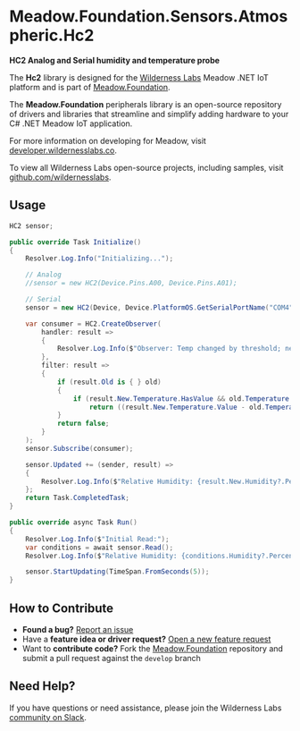# Meadow.Foundation.Sensors.Atmospheric.Hc2

**HC2 Analog and Serial humidity and temperature probe**

The **Hc2** library is designed for the [Wilderness Labs](www.wildernesslabs.co) Meadow .NET IoT platform and is part of [Meadow.Foundation](https://developer.wildernesslabs.co/Meadow/Meadow.Foundation/).

The **Meadow.Foundation** peripherals library is an open-source repository of drivers and libraries that streamline and simplify adding hardware to your C# .NET Meadow IoT application.

For more information on developing for Meadow, visit [developer.wildernesslabs.co](http://developer.wildernesslabs.co/).

To view all Wilderness Labs open-source projects, including samples, visit [github.com/wildernesslabs](https://github.com/wildernesslabs/).

## Usage

```csharp
HC2 sensor;

public override Task Initialize()
{
    Resolver.Log.Info("Initializing...");

    // Analog
    //sensor = new HC2(Device.Pins.A00, Device.Pins.A01);

    // Serial
    sensor = new HC2(Device, Device.PlatformOS.GetSerialPortName("COM4"));

    var consumer = HC2.CreateObserver(
        handler: result =>
        {
            Resolver.Log.Info($"Observer: Temp changed by threshold; new Temp: {result.New.Temperature?.Celsius:N2} °C, old: {result.Old?.Temperature?.Celsius:N2} °C");
        },
        filter: result =>
        {
            if (result.Old is { } old)
            {
                if (result.New.Temperature.HasValue && old.Temperature.HasValue)
                    return ((result.New.Temperature.Value - old.Temperature.Value).Abs().Celsius > 0.5);
            }
            return false;
        }
    );
    sensor.Subscribe(consumer);

    sensor.Updated += (sender, result) =>
    {
        Resolver.Log.Info($"Relative Humidity: {result.New.Humidity?.Percent:N2} %, Temperature: {result.New.Temperature?.Celsius:N2} °C");
    };
    return Task.CompletedTask;
}

public override async Task Run()
{
    Resolver.Log.Info($"Initial Read:");
    var conditions = await sensor.Read();
    Resolver.Log.Info($"Relative Humidity: {conditions.Humidity?.Percent:N2} %, Temperature: {conditions.Temperature?.Celsius:N2} °C");

    sensor.StartUpdating(TimeSpan.FromSeconds(5));
}

```
## How to Contribute

- **Found a bug?** [Report an issue](https://github.com/WildernessLabs/Meadow_Issues/issues)
- Have a **feature idea or driver request?** [Open a new feature request](https://github.com/WildernessLabs/Meadow_Issues/issues)
- Want to **contribute code?** Fork the [Meadow.Foundation](https://github.com/WildernessLabs/Meadow.Foundation) repository and submit a pull request against the `develop` branch


## Need Help?

If you have questions or need assistance, please join the Wilderness Labs [community on Slack](http://slackinvite.wildernesslabs.co/).
